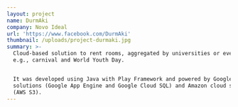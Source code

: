 ```yaml
---
layout: project
name: DurmAki
company: Novo Ideal
url: 'https://www.facebook.com/DurmAki'
thumbnail: /uploads/project-durmaki.jpg
summary: >-
  Cloud-based solution to rent rooms, aggregated by universities or events,
  e.g., carnival and World Youth Day.


  It was developed using Java with Play Framework and powered by Google cloud
  solutions (Google App Engine and Google Cloud SQL) and Amazon cloud storage
  (AWS S3).
---
```


